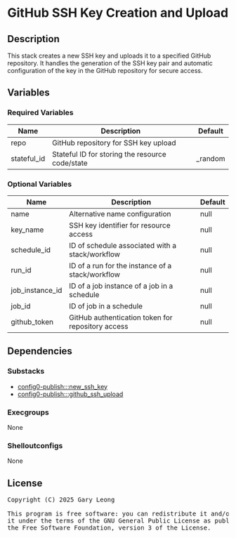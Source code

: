 # GitHub SSH Key Creation and Upload

## Description

This stack creates a new SSH key and uploads it to a specified GitHub repository. It handles the generation of the SSH key pair and automatic configuration of the key in the GitHub repository for secure access.

## Variables

### Required Variables

| Name | Description | Default |
|------|-------------|---------|
| repo | GitHub repository for SSH key upload | &nbsp; |
| stateful_id | Stateful ID for storing the resource code/state | _random |

### Optional Variables

| Name | Description | Default |
|------|-------------|---------|
| name | Alternative name configuration | null |
| key_name | SSH key identifier for resource access | null |
| schedule_id | ID of schedule associated with a stack/workflow | null |
| run_id | ID of a run for the instance of a stack/workflow | null |
| job_instance_id | ID of a job instance of a job in a schedule | null |
| job_id | ID of job in a schedule | null |
| github_token | GitHub authentication token for repository access | null |

## Dependencies

### Substacks
- [config0-publish:::new_ssh_key](https://api-app.config0.com/web_api/v1.0/stacks/config0-publish/new_ssh_key)
- [config0-publish:::github_ssh_upload](https://api-app.config0.com/web_api/v1.0/stacks/config0-publish/github_ssh_upload)

### Execgroups
None

### Shelloutconfigs
None

## License
<pre>
Copyright (C) 2025 Gary Leong <gary@config0.com>

This program is free software: you can redistribute it and/or modify
it under the terms of the GNU General Public License as published by
the Free Software Foundation, version 3 of the License.
</pre>